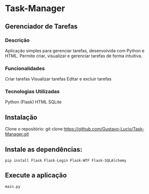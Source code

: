 # Task-Manager

## Gerenciador de Tarefas

### Descrição
Aplicação simples para gerenciar tarefas, desenvolvida com Python e HTML. Permite criar, visualizar e gerenciar tarefas de forma intuitiva.

### Funcionalidades
Criar tarefas
Visualizar tarefas
Editar e excluir tarefas

### Tecnologias Utilizadas
Python (Flask)
HTML
SQLite

## Instalação
Clone o repositório:
git clone https://github.com/Gustavo-Lucio/Task-Manager.git

## Instale as dependências:
```DEPENDENCIAS
pip install Flask Flask-Login Flask-WTF Flask-SQLAlchemy
```

## Execute a aplicação
```START
main.py
```
